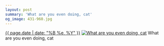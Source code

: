 ```yaml
---
layout: post
summary: 'What are you even doing, cat'
og_image: 431-960.jpg
---
```


<p>
  <time><a href="/431">{{ page.date | date: "%B %e, %Y" }}</a></time>
  <a href="/431"><img src="{{ site.assets_url }}/431-480.jpg" srcset="{{ site.assets_url }}/431-960.jpg 960w, {{ site.assets_url }}/431-720.jpg 720w, {{ site.assets_url }}/431-480.jpg 480w, {{ site.assets_url }}/431-240.jpg 240w" sizes="(min-width: 700px) 50vw, calc(100vw - 2rem)" alt="What are you even doing, cat" /></a>
  <span>What are you even doing, cat</span>
</p>
